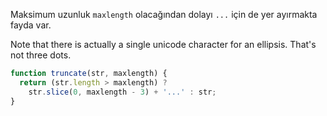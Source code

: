 Maksimum uzunluk `maxlength` olacağından dolayı `...` için de yer ayırmakta fayda var.

Note that there is actually a single unicode character for an ellipsis. That's not three dots.

```js run
function truncate(str, maxlength) {
  return (str.length > maxlength) ? 
    str.slice(0, maxlength - 3) + '...' : str;
}
```

